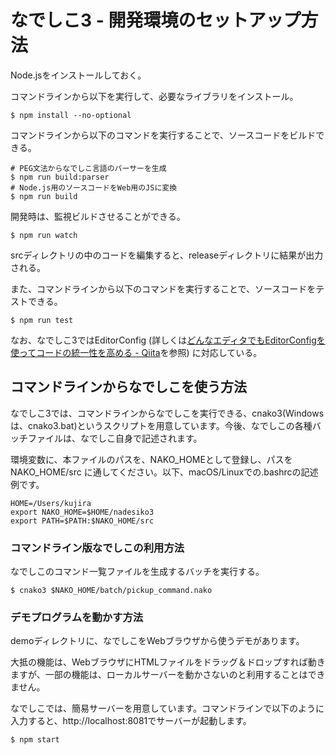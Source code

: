 # なでしこ3 - 開発環境のセットアップ方法

Node.jsをインストールしておく。

コマンドラインから以下を実行して、必要なライブラリをインストール。

```
$ npm install --no-optional
```

コマンドラインから以下のコマンドを実行することで、ソースコードをビルドできる。

```
# PEG文法からなでしこ言語のパーサーを生成
$ npm run build:parser
# Node.js用のソースコードをWeb用のJSに変換
$ npm run build
```

開発時は、監視ビルドさせることができる。

```
$ npm run watch
```

srcディレクトリの中のコードを編集すると、releaseディレクトリに結果が出力される。

また、コマンドラインから以下のコマンドを実行することで、ソースコードをテストできる。

```
$ npm run test
```

なお、なでしこ3ではEditorConfig (詳しくは[どんなエディタでもEditorConfigを使ってコードの統一性を高める - Qiita](http://qiita.com/naru0504/items/82f09881abaf3f4dc171)を参照) に対応している。

## コマンドラインからなでしこを使う方法

なでしこ3では、コマンドラインからなでしこを実行できる、cnako3(Windowsは、cnako3.bat)というスクリプトを用意しています。今後、なでしこの各種バッチファイルは、なでしこ自身で記述されます。

環境変数に、本ファイルのパスを、NAKO_HOMEとして登録し、パスを NAKO_HOME/src に通してください。以下、macOS/Linuxでの.bashrcの記述例です。

```
HOME=/Users/kujira
export NAKO_HOME=$HOME/nadesiko3
export PATH=$PATH:$NAKO_HOME/src
```

### コマンドライン版なでしこの利用方法

なでしこのコマンド一覧ファイルを生成するバッチを実行する。

```
$ cnako3 $NAKO_HOME/batch/pickup_command.nako
```

### デモプログラムを動かす方法

demoディレクトリに、なでしこをWebブラウザから使うデモがあります。

大抵の機能は、WebブラウザにHTMLファイルをドラッグ＆ドロップすれば動きますが、一部の機能は、ローカルサーバーを動かさないのと利用することはできません。

なでしこでは、簡易サーバーを用意しています。コマンドラインで以下のように入力すると、http://localhost:8081でサーバーが起動します。

```
$ npm start
```










